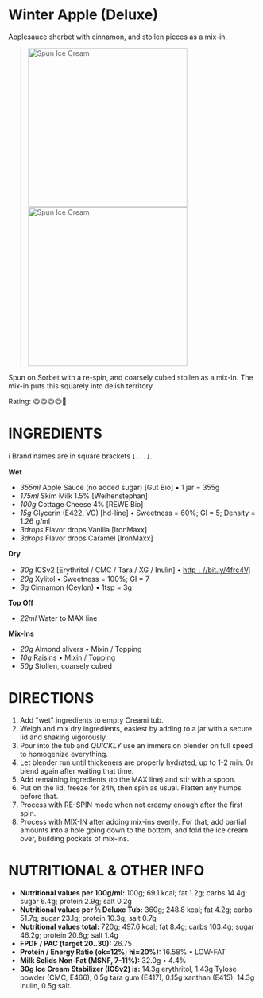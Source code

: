 # Winter Apple (Deluxe)

Applesauce sherbet with cinnamon, and stollen pieces as a mix-in.

> <img width=320 alt="Spun Ice Cream" src="https://github.com/jhermann/ice-creamery/blob/main/recipes/Winter%20Apple%20(Deluxe)/winter-apple_2024-12-12_1.jpg?raw=true" />  <img width=320 alt="Spun Ice Cream" src="https://github.com/jhermann/ice-creamery/blob/main/recipes/Winter%20Apple%20(Deluxe)/winter-apple_2024-12-12_2.jpg?raw=true" />

Spun on Sorbet with a re-spin, and coarsely cubed stollen as a mix-in. The mix-in puts this squarely into delish territory.

Rating: 😋😋😋😋🎅

# INGREDIENTS

ℹ️ Brand names are in square brackets `[...]`.

**Wet**

  - _355ml_ Apple Sauce (no added sugar) [Gut Bio] • 1 jar = 355g
  - _175ml_ Skim Milk 1.5% [Weihenstephan]
  - _100g_ Cottage Cheese 4% [REWE Bio]
  - _15g_ Glycerin (E422, VG) [hd-line] • Sweetness = 60%; GI = 5; Density = 1.26 g/ml
  - _3drops_ Flavor drops Vanilla [IronMaxx]
  - _3drops_ Flavor drops Caramel [IronMaxx]

**Dry**

  - _30g_ ICSv2 [Erythritol / CMC / Tara / XG / Inulin] • [http﹕//bit.ly/4frc4Vj](https://github.com/jhermann/ice-creamery/tree/main/recipes/Ice%20Cream%20Stabilizer%20%28ICS%29)
  - _20g_ Xylitol • Sweetness = 100%; GI = 7
  - _3g_ Cinnamon (Ceylon) • 1tsp = 3g

**Top Off**

  - _22ml_ Water to MAX line

**Mix-Ins**

  - _20g_ Almond slivers • Mixin / Topping
  - _10g_ Raisins • Mixin / Topping
  - _50g_ Stollen, coarsely cubed

# DIRECTIONS

 1. Add "wet" ingredients to empty Creami tub.
 1. Weigh and mix dry ingredients, easiest by adding to a jar with a secure lid and shaking vigorously.
 1. Pour into the tub and *QUICKLY* use an immersion blender on full speed to homogenize everything.
 1. Let blender run until thickeners are properly hydrated, up to 1-2 min. Or blend again after waiting that time.
 1. Add remaining ingredients (to the MAX line) and stir with a spoon.
 1. Put on the lid, freeze for 24h, then spin as usual. Flatten any humps before that.
 1. Process with RE-SPIN mode when not creamy enough after the first spin.
 1. Process with MIX-IN after adding mix-ins evenly. For that, add partial amounts into a hole going down to the bottom, and fold the ice cream over, building pockets of mix-ins.

# NUTRITIONAL & OTHER INFO
- **Nutritional values per 100g/ml:** 100g; 69.1 kcal; fat 1.2g; carbs 14.4g; sugar 6.4g; protein 2.9g; salt 0.2g
- **Nutritional values per ½ Deluxe Tub:** 360g; 248.8 kcal; fat 4.2g; carbs 51.7g; sugar 23.1g; protein 10.3g; salt 0.7g
- **Nutritional values total:** 720g; 497.6 kcal; fat 8.4g; carbs 103.4g; sugar 46.2g; protein 20.6g; salt 1.4g
- **FPDF / PAC (target 20..30):** 26.75
- **Protein / Energy Ratio (ok=12%; hi=20%):** 16.58% • LOW-FAT
- **Milk Solids Non-Fat (MSNF, 7-11%):** 32.0g • 4.4%
- **30g Ice Cream Stabilizer (ICSv2) is:** 14.3g erythritol, 1.43g Tylose powder (CMC, E466), 
0.5g tara gum (E417), 0.15g xanthan (E415),
14.3g inulin, 0.5g salt.
